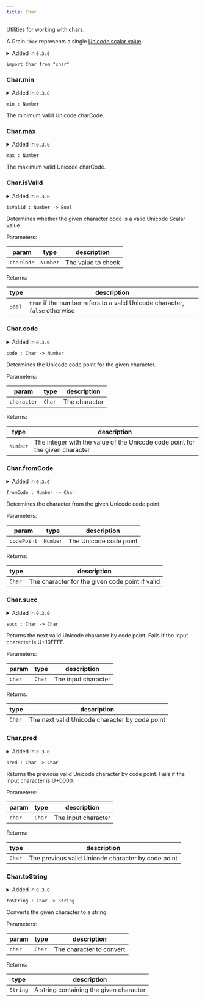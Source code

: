```yaml
---
title: Char
---
```


Utilities for working with chars.

A Grain `Char` represents a single [Unicode scalar value](https://www.unicode.org/glossary/#unicode_scalar_value)

<details disabled>
<summary tabindex="-1">Added in <code>0.3.0</code></summary>
No other changes yet.
</details>

```grain
import Char from "char"
```

### Char.**min**

<details disabled>
<summary tabindex="-1">Added in <code>0.3.0</code></summary>
No other changes yet.
</details>

```grain
min : Number
```

The minimum valid Unicode charCode.

### Char.**max**

<details disabled>
<summary tabindex="-1">Added in <code>0.3.0</code></summary>
No other changes yet.
</details>

```grain
max : Number
```

The maximum valid Unicode charCode.

### Char.**isValid**

<details disabled>
<summary tabindex="-1">Added in <code>0.3.0</code></summary>
No other changes yet.
</details>

```grain
isValid : Number -> Bool
```

Determines whether the given character code is a valid Unicode Scalar value.

Parameters:

|param|type|description|
|-----|----|-----------|
|`charCode`|`Number`|The value to check|

Returns:

|type|description|
|----|-----------|
|`Bool`|`true` if the number refers to a valid Unicode character, `false` otherwise|

### Char.**code**

<details disabled>
<summary tabindex="-1">Added in <code>0.3.0</code></summary>
No other changes yet.
</details>

```grain
code : Char -> Number
```

Determines the Unicode code point for the given character.

Parameters:

|param|type|description|
|-----|----|-----------|
|`character`|`Char`|The character|

Returns:

|type|description|
|----|-----------|
|`Number`|The integer with the value of the Unicode code point for the given character|

### Char.**fromCode**

<details disabled>
<summary tabindex="-1">Added in <code>0.3.0</code></summary>
No other changes yet.
</details>

```grain
fromCode : Number -> Char
```

Determines the character from the given Unicode code point.

Parameters:

|param|type|description|
|-----|----|-----------|
|`codePoint`|`Number`|The Unicode code point|

Returns:

|type|description|
|----|-----------|
|`Char`|The character for the given code point if valid|

### Char.**succ**

<details disabled>
<summary tabindex="-1">Added in <code>0.3.0</code></summary>
No other changes yet.
</details>

```grain
succ : Char -> Char
```

Returns the next valid Unicode character by code point. Fails if the input character is U+10FFFF.

Parameters:

|param|type|description|
|-----|----|-----------|
|`char`|`Char`|The input character|

Returns:

|type|description|
|----|-----------|
|`Char`|The next valid Unicode character by code point|

### Char.**pred**

<details disabled>
<summary tabindex="-1">Added in <code>0.3.0</code></summary>
No other changes yet.
</details>

```grain
pred : Char -> Char
```

Returns the previous valid Unicode character by code point. Fails if the input character is U+0000.

Parameters:

|param|type|description|
|-----|----|-----------|
|`char`|`Char`|The input character|

Returns:

|type|description|
|----|-----------|
|`Char`|The previous valid Unicode character by code point|

### Char.**toString**

<details disabled>
<summary tabindex="-1">Added in <code>0.3.0</code></summary>
No other changes yet.
</details>

```grain
toString : Char -> String
```

Converts the given character to a string.

Parameters:

|param|type|description|
|-----|----|-----------|
|`char`|`Char`|The character to convert|

Returns:

|type|description|
|----|-----------|
|`String`|A string containing the given character|

